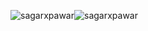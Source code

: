 <p><img align="center" src="https://github-readme-stats.vercel.app/api?username=sagarxpawar&theme=dracula&show_icons=true&hide_border=true&hide_title=true&" alt="sagarxpawar" /><img align="center" src="https://github-readme-stats.vercel.app/api/top-langs/?username=sagarxpawar&layout=compact&theme=dracula&show_icons=true&hide_border=true&card_width=455px" alt="sagarxpawar" /></p>

